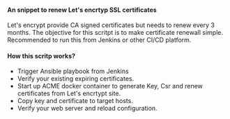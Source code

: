 #### An snippet to renew Let's encrtyp SSL certificates
Let's encrypt provide CA signed certificates but needs to renew every 3 months.
The objective for this scritpt is to make certificate renewall simple.
Recommended to run this from Jenkins or other CI/CD platform. 

#### How this scritp works?
* Trigger Ansible playbook from Jenkins
* Verify your existing expiring certificates.
* Start up ACME docker container to generate Key, Csr and renew certificates from Let's encrtypt site.
* Copy key and certificate to target hosts.
* Verify your web server and reload configuration.

